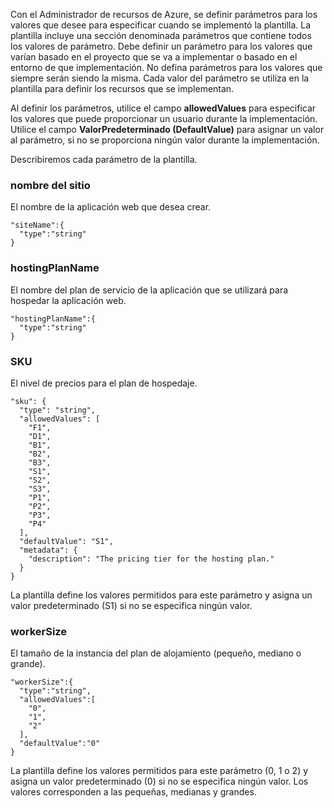 Con el Administrador de recursos de Azure, se definir parámetros para los valores que desee para especificar cuando se implementó la plantilla. La plantilla incluye una sección denominada parámetros que contiene todos los valores de parámetro.
Debe definir un parámetro para los valores que varían basado en el proyecto que se va a implementar o basado en el entorno de que implementación. No defina parámetros para los valores que siempre serán siendo la misma. Cada valor del parámetro se utiliza en la plantilla para definir los recursos que se implementan. 

Al definir los parámetros, utilice el campo **allowedValues** para especificar los valores que puede proporcionar un usuario durante la implementación. Utilice el campo **ValorPredeterminado (DefaultValue)** para asignar un valor al parámetro, si no se proporciona ningún valor durante la implementación.

Describiremos cada parámetro de la plantilla.

### <a name="sitename"></a>nombre del sitio

El nombre de la aplicación web que desea crear.

    "siteName":{
      "type":"string"
    }

### <a name="hostingplanname"></a>hostingPlanName

El nombre del plan de servicio de la aplicación que se utilizará para hospedar la aplicación web.
    
    "hostingPlanName":{
      "type":"string"
    }

### <a name="sku"></a>SKU

El nivel de precios para el plan de hospedaje.

    "sku": {
      "type": "string",
      "allowedValues": [
        "F1",
        "D1",
        "B1",
        "B2",
        "B3",
        "S1",
        "S2",
        "S3",
        "P1",
        "P2",
        "P3",
        "P4"
      ],
      "defaultValue": "S1",
      "metadata": {
        "description": "The pricing tier for the hosting plan."
      }
    }

La plantilla define los valores permitidos para este parámetro y asigna un valor predeterminado (S1) si no se especifica ningún valor.

### <a name="workersize"></a>workerSize

El tamaño de la instancia del plan de alojamiento (pequeño, mediano o grande).

    "workerSize":{
      "type":"string",
      "allowedValues":[
        "0",
        "1",
        "2"
      ],
      "defaultValue":"0"
    }
    
La plantilla define los valores permitidos para este parámetro (0, 1 o 2) y asigna un valor predeterminado (0) si no se especifica ningún valor. Los valores corresponden a las pequeñas, medianas y grandes.
